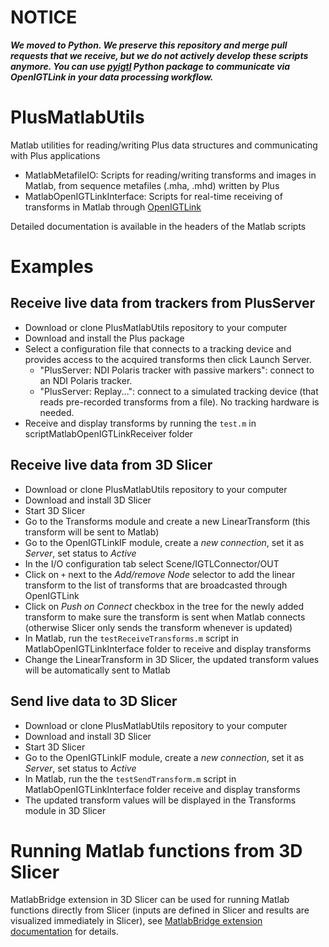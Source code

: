 # NOTICE

***We moved to Python. We preserve this repository and merge pull requests that we receive, but we do not actively develop these scripts anymore. You can use [pyigtl](https://github.com/lassoan/pyigtl) Python package to communicate via OpenIGTLink in your data processing workflow.***

# PlusMatlabUtils
Matlab utilities for reading/writing Plus data structures and communicating with Plus applications

- MatlabMetafileIO: Scripts for reading/writing transforms and images in Matlab, from sequence metafiles (.mha, .mhd) written by Plus
- MatlabOpenIGTLinkInterface: Scripts for real-time receiving of transforms in Matlab through [OpenIGTLink](http://openigtlink.org)

Detailed documentation is available in the headers of the Matlab scripts

# Examples

## Receive live data from trackers from PlusServer

- Download or clone PlusMatlabUtils repository to your computer
- Download and install the Plus package
- Select a configuration file that connects to a tracking device and provides access to the acquired transforms then click Launch Server.
  - "PlusServer: NDI Polaris tracker with passive markers": connect to an NDI Polaris tracker.
  - "PlusServer: Replay...": connect to a simulated tracking device (that reads pre-recorded transforms from a file). No tracking hardware is needed.
- Receive and display transforms by running the `test.m` in scriptMatlabOpenIGTLinkReceiver folder

## Receive live data from 3D Slicer

- Download or clone PlusMatlabUtils repository to your computer
- Download and install 3D Slicer
- Start 3D Slicer
- Go to the Transforms module and create a new LinearTransform (this transform will be sent to Matlab)
- Go to the OpenIGTLinkIF module, create a _new connection_, set it as _Server_, set status to _Active_
- In the I/O configuration tab select Scene/IGTLConnector/OUT
- Click on `+` next to the _Add/remove Node_ selector to add the linear transform to the list of transforms that are broadcasted through OpenIGTLink
- Click on _Push on Connect_ checkbox in the tree for the newly added transform to make sure the transform is sent when Matlab connects (otherwise Slicer only sends the transform whenever is updated)
- In Matlab, run the `testReceiveTransforms.m` script in MatlabOpenIGTLinkInterface folder to receive and display transforms
- Change the LinearTransform in 3D Slicer, the updated transform values will be automatically sent to Matlab

## Send live data to 3D Slicer

- Download or clone PlusMatlabUtils repository to your computer
- Download and install 3D Slicer
- Start 3D Slicer
- Go to the OpenIGTLinkIF module, create a _new connection_, set it as _Server_, set status to _Active_
- In Matlab, run the the `testSendTransform.m` script in MatlabOpenIGTLinkInterface folder receive and display transforms
- The updated transform values will be displayed in the Transforms module in 3D Slicer

# Running Matlab functions from 3D Slicer

MatlabBridge extension in 3D Slicer can be used for running Matlab functions directly from Slicer
(inputs are defined in Slicer and results are visualized immediately in Slicer), see
[MatlabBridge extension documentation](https://www.slicer.org/slicerWiki/index.php/Documentation/Nightly/Extensions/MatlabBridge)
for details.
